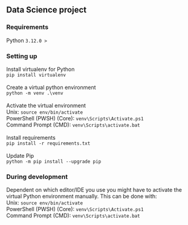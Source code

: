 ## Data Science project

### Requirements

Python `3.12.0 >`<br/>

### Setting up

Install virtualenv for Python <br/>
`pip install virtualenv`
<br/>
<br/>
Create a virtual python environment <br/>
`python -m venv .\venv`
<br/>
<br/>
Activate the virtual environment <br/>
Unix: `source env/bin/activate` <br/>
PowerShell (PWSH) (Core): `venv\Scripts\Activate.ps1`<br/>
Command Prompt (CMD): `venv\Scripts\activate.bat`
<br/>
<br/>
Install requirements <br/>
`pip install -r requirements.txt`
<br/>
<br/>
Update Pip <br/>
`python -m pip install --upgrade pip`

### During development

Dependent on which editor/IDE you use you might have to activate the virtual Python environment manually. This can be done with: <br/>
Unix: `source env/bin/activate` <br/>
PowerShell (PWSH) (Core): `venv\Scripts\Activate.ps1`<br/>
Command Prompt (CMD): `venv\Scripts\activate.bat`
